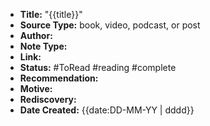 -   **Title:** "{{title}}"
-   **Source Type:** book, video, podcast, or post
-   **Author:** 
-   **Note Type:** 
-   **Link:** 
-   **Status:** #ToRead #reading #complete
-   **Recommendation:**
-   **Motive:**
-   **Rediscovery:** 
-   **Date Created:** {{date:DD-MM-YY | dddd}}